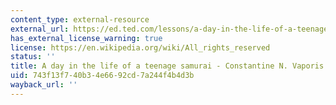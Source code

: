 ```yaml
---
content_type: external-resource
external_url: https://ed.ted.com/lessons/a-day-in-the-life-of-a-teenage-samurai-constantine-n-vaporis
has_external_license_warning: true
license: https://en.wikipedia.org/wiki/All_rights_reserved
status: ''
title: A day in the life of a teenage samurai - Constantine N. Vaporis
uid: 743f13f7-40b3-4e66-92cd-7a244f4b4d3b
wayback_url: ''
---
```

